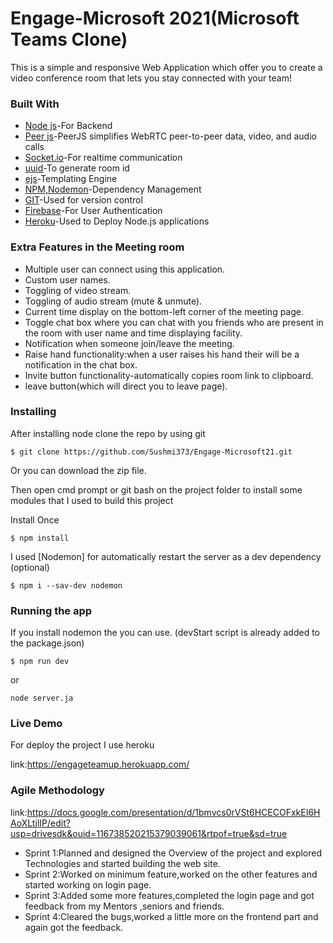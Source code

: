 # Engage-Microsoft 2021(Microsoft Teams Clone)

This is a simple and responsive Web Application which offer you to create a video conference room that lets you stay connected with your team!

### Built With
* [Node js](https://nodejs.org/en/)-For Backend
* [Peer js](https://peerjs.com/)-PeerJS simplifies WebRTC peer-to-peer data, video, and audio calls
* [Socket.io](https://socket.io/)-For realtime communication
* [uuid](https://www.npmjs.com/package/uuid)-To generate room id
* [ejs](https://www.npmjs.com/package/ejs)-Templating Engine
* [NPM,Nodemon](https://www.npmjs.com/package/nodemon)-Dependency Management
* [GIT](https://git-scm.com)-Used for version control
* [Firebase](https://firebase.google.com)-For User Authentication
* [Heroku](https://www.heroku.com)-Used to Deploy Node.js applications

### Extra Features in the Meeting room

* Multiple user can connect using this application.
* Custom user names.
* Toggling of video stream.
* Toggling of audio stream (mute & unmute).
* Current time display on the bottom-left corner of the meeting page.
* Toggle chat box where you can chat with you friends who are present in the room with user name and time displaying facility.
* Notification when someone join/leave the meeting.
* Raise hand functionality:when a user raises his hand their will be a notification in the chat box. 
* Invite button functionality-automatically copies room link to clipboard.
* leave button(which will direct you to leave page).

### Installing
After installing node clone the repo by using git
```
$ git clone https://github.com/Sushmi373/Engage-Microsoft21.git
```
Or you can download the zip file.

Then open cmd prompt or git bash on the project folder to install some modules that I used to build this project

Install Once
```
$ npm install
```
I used [Nodemon] for automatically restart the server as a dev dependency (optional)
```
$ npm i --sav-dev nodemon
```
### Running the app
If you install nodemon the you can use. (devStart script is already added to the package.json)
```
$ npm run dev
```
or
```
node server.ja
```

### Live Demo
For deploy the project I use heroku

link:https://engageteamup.herokuapp.com/

### Agile Methodology

link:https://docs.google.com/presentation/d/1bmvcs0rVSt6HCECOFxkEI6HAoXLtjlIP/edit?usp=drivesdk&ouid=116738520215379039061&rtpof=true&sd=true

* Sprint 1:Planned and designed the Overview of the project and explored Technologies and started building the web site.
* Sprint 2:Worked on minimum feature,worked on the other features and started working on login page.
* Sprint 3:Added some more features,completed the login page and got feedback from my Mentors ,seniors and friends.
* Sprint 4:Cleared the bugs,worked a little more on the frontend part and again got the feedback.








